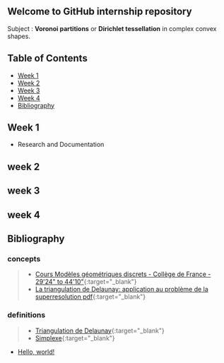 ## Welcome to GitHub internship repository

Subject : **Voronoi partitions** or **Dirichlet tessellation** in complex convex shapes.

## Table of Contents 
* [Week 1](#Week-1)
* [Week 2](#Week-2)
* [Week 3](#Week-3)
* [Week 4](#Week-4)
* [Bibliography](#Bibliography)

## Week 1
* Research and Documentation

## week 2
## week 3
## week 4
## Bibliography
### concepts
> * [Cours Modèles géométriques discrets - Collège de France - 29'24" to 44'10"](https://www.college-de-france.fr/site/jean-daniel-boissonnat/course-2017-03-29-17h00.htm){:target="_blank"}
> * [La triangulation de Delaunay: application au problème de la superresolution pdf](http://www.tsi.telecom-paristech.fr/pages/enseignement/ressources/beti/delaunay/delaunay_imprimable.pdf){:target="_blank"}
### definitions
> * [Triangulation de Delaunay](https://fr.wikipedia.org/wiki/Triangulation_de_Delaunay){:target="_blank"}
> * [Simplexe](https://fr.wikipedia.org/wiki/Simplexe){:target="_blank"}

* <a href="http://example.com/" target="_blank">Hello, world!</a>
 

